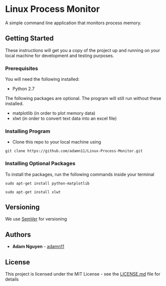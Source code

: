 # Linux Process Monitor

A simple command line application that monitors process memory.

## Getting Started

These instructions will get you a copy of the project up and running on your local machine for development and testing purposes.

### Prerequisites

You will need the following installed:
- Python 2.7

The following packages are optional. The program will still run without these installed.
- matplotlib (in order to plot memory data)
- xlwt (in order to convert text data into an excel file)

### Installing Program

- Clone this repo to your local machine using

```
git clone https://github.com/adamn11/Linux-Process-Monitor.git
```

### Installing Optional Packages

To install the packages, run the following commands inside your terminal

```
sudo apt-get install python-matplotlib
```

```
sudo apt-get install xlwt
```

## Versioning

We use [SemVer](http://semver.org/) for versioning

## Authors

* **Adam Nguyen** - [adamn11](https://github.com/adamn11)

## License

This project is licensed under the MIT License - see the [LICENSE.md](LICENSE.md) file for details
